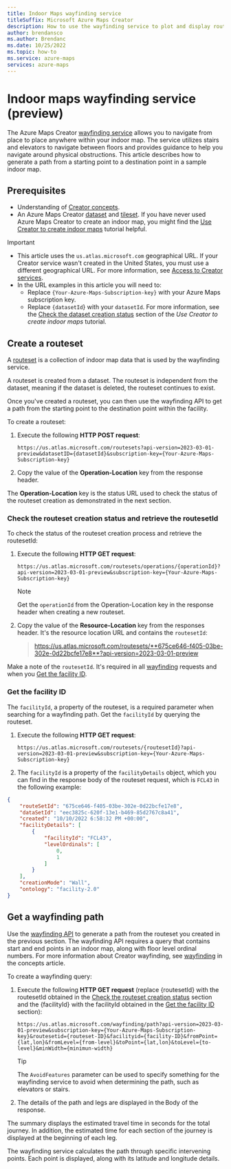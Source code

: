 ```yaml
---
title: Indoor Maps wayfinding service
titleSuffix: Microsoft Azure Maps Creator
description: How to use the wayfinding service to plot and display routes for indoor maps in Microsoft Azure Maps Creator
author: brendansco
ms.author: Brendanc
ms.date: 10/25/2022
ms.topic: how-to
ms.service: azure-maps
services: azure-maps
---
```


# Indoor maps wayfinding service (preview)

The Azure Maps Creator [wayfinding service] allows you to navigate from place to place anywhere within your indoor map. The service utilizes stairs and elevators to navigate between floors and provides guidance to help you navigate around physical obstructions. This article describes how to generate a path from a starting point to a destination point in a sample indoor map.

## Prerequisites

- Understanding of [Creator concepts].
- An Azure Maps Creator [dataset] and [tileset]. If you have never used Azure Maps Creator to create an indoor map, you might find the [Use Creator to create indoor maps] tutorial helpful.

>[!IMPORTANT]
>
> - This article uses the `us.atlas.microsoft.com` geographical URL. If your Creator service wasn't created in the United States, you must use a different geographical URL. For more information, see [Access to Creator services].
> - In the URL examples in this article you will need to:
>   - Replace `{Your-Azure-Maps-Subscription-key}` with your Azure Maps subscription key.
>   - Replace `{datasetId`} with your `datasetId`. For more information, see the [Check the dataset creation status] section of the *Use Creator to create indoor maps* tutorial.

## Create a routeset

A [routeset] is a collection of indoor map data that is used by the wayfinding service.

A routeset is created from a dataset. The routeset is independent from the dataset, meaning if the dataset is deleted, the routeset continues to exist.

Once you've created a routeset, you can then use the wayfinding API to get a path from the starting point to the destination point within the facility.

To create a routeset:

1. Execute the following **HTTP POST request**:

    ```http
    https://us.atlas.microsoft.com/routesets?api-version=2023-03-01-preview&datasetID={datasetId}&subscription-key={Your-Azure-Maps-Subscription-key} 
    
    ```

1. Copy the value of the **Operation-Location** key from the response header.

The **Operation-Location** key is the status URL used to check the status of the routeset creation as demonstrated in the next section.

### Check the routeset creation status and retrieve the routesetId

To check the status of the routeset creation process and retrieve the routesetId:

1. Execute the following **HTTP GET request**:

    ```http
    https://us.atlas.microsoft.com/routesets/operations/{operationId}?api-version=2023-03-01-preview&subscription-key={Your-Azure-Maps-Subscription-key} 
 
    ```

    > [!NOTE]
    > Get the `operationId` from the Operation-Location key in the response header when creating a new routeset.

1. Copy the value of the **Resource-Location** key from the responses header. It's the resource location URL and contains the `routesetId`:

   > https://us.atlas.microsoft.com/routesets/**675ce646-f405-03be-302e-0d22bcfe17e8**?api-version=2023-03-01-preview

Make a note of the `routesetId`. It's required in all [wayfinding](#get-a-wayfinding-path) requests and when you [Get the facility ID].

### Get the facility ID

The `facilityId`, a property of the routeset, is a required parameter when searching for a wayfinding path. Get the `facilityId` by querying the routeset.

1. Execute the following **HTTP GET request**:

    ```http
    https://us.atlas.microsoft.com/routesets/{routesetId}?api-version=2023-03-01-preview&subscription-key={Your-Azure-Maps-Subscription-key} 
 
    ```

1. The `facilityId` is a property of the `facilityDetails` object, which you can find in the response body of the routeset request, which is `FCL43` in the following example:

```json
{
    "routeSetId": "675ce646-f405-03be-302e-0d22bcfe17e8",
    "dataSetId": "eec3825c-620f-13e1-b469-85d2767c8a41",
    "created": "10/10/2022 6:58:32 PM +00:00",
    "facilityDetails": [
        {
            "facilityId": "FCL43",
            "levelOrdinals": [
                0,
                1
            ]
        }
    ],
    "creationMode": "Wall",
    "ontology": "facility-2.0"
}
```

## Get a wayfinding path

Use the [wayfinding API] to generate a path from the routeset you created in the previous section. The wayfinding API requires a query that contains start and end points in an indoor map, along with floor level ordinal numbers. For more information about Creator wayfinding, see [wayfinding] in the concepts article.

To create a wayfinding query:

1. Execute the following **HTTP GET request** (replace {routesetId} with the routesetId obtained in the [Check the routeset creation status] section and the {facilityId} with the facilityId obtained in the [Get the facility ID] section):

    ```http
    https://us.atlas.microsoft.com/wayfinding/path?api-version=2023-03-01-preview&subscription-key={Your-Azure-Maps-Subscription-key}&routesetid={routeset-ID}&facilityid={facility-ID}&fromPoint={lat,lon}&fromLevel={from-level}&toPoint={lat,lon}&toLevel={to-level}&minWidth={minimun-width}
    ```

    > [!TIP]
    > The `AvoidFeatures` parameter can be used to specify something for the wayfinding service to avoid when determining the path, such as elevators or stairs.

1. The details of the path and legs are displayed in the Body of the response.

The summary displays the estimated travel time in seconds for the total journey. In addition, the estimated time for each section of the journey is displayed at the beginning of each leg.

The wayfinding service calculates the path through specific intervening points. Each point is displayed, along with its latitude and longitude details.

<!-- TODO: ## Implement the wayfinding service in your map   (Refer to sample app once completed)  -->

<!---------   Internal Links     --------------->
[Check the routeset creation status]: #check-the-routeset-creation-status-and-retrieve-the-routesetid
[Get the facility ID]: #get-the-facility-id
<!---------   learn.microsoft.com links     --------------->
[Access to Creator services]: how-to-manage-creator.md#access-to-creator-services
[Check the dataset creation status]: tutorial-creator-indoor-maps.md#check-the-dataset-creation-status
[Creator concepts]: creator-indoor-maps.md
[dataset]: creator-indoor-maps.md#datasets
[tileset]: creator-indoor-maps.md#tilesets
[Use Creator to create indoor maps]: tutorial-creator-indoor-maps.md
[wayfinding service]: creator-indoor-maps.md#wayfinding-preview
[wayfinding]: creator-indoor-maps.md#wayfinding-preview
<!---------   REST API Links     --------------->
[routeset]: /rest/api/maps/v20220901preview/routeset
[wayfinding API]: /rest/api/maps/v20220901preview/wayfinding
